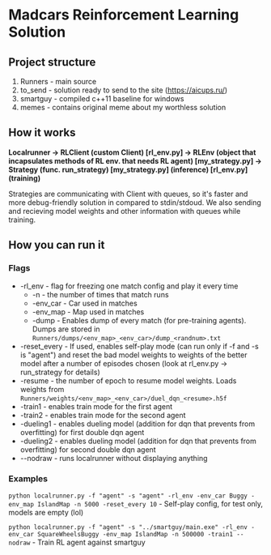 # Madcars Reinforcement Learning Solution
## Project structure
1) Runners - main source
2) to_send - solution ready to send to the site (https://aicups.ru/)
3) smartguy - compiled c++11 baseline for windows
4) memes - contains original meme about my worthless solution

## How it works
**Localrunner -> RLClient (custom Client) [rl_env.py] -> RLEnv (object that incapsulates methods of RL env. that needs RL agent) [my_strategy.py] -> Strategy (func. run_strategy) [my_strategy.py] (inference) [rl_env.py] (training)**

Strategies are communicating with Client with queues, so it's faster and more debug-friendly solution in compared to stdin/stdoud. We also sending and recieving model weights and other information with queues while training.

## How you can run it
### Flags
- -rl_env - flag for freezing one match config and play it every time
  - -n - the number of times that match runs
  - -env_car - Car used in matches
  - -env_map - Map used in matches
  - -dump - Enables dump of every match (for pre-training agents). Dumps are stored in ```Runners/dumps/<env_map>_<env_car>/dump_<randnum>.txt```
- -reset_every - If used, enables self-play mode (can run only if -f and -s is "agent") and reset the bad model weights to weights of the better model after a number of episodes chosen (look at rl_env.py -> run_strategy for details)
- -resume - the number of epoch to resume model weights. Loads weights from ```Runners/weights/<env_map>_<env_car>/duel_dqn_<resume>.h5f```
- -train1 - enables train mode for the first agent
- -train2 - enables train mode for the second agent
- -dueling1 - enables dueling model (addition for dqn that prevents from overfitting) for first double dqn agent
- -dueling2 - enables dueling model (addition for dqn that prevents from overfitting) for second double dqn agent
- --nodraw - runs localrunner without displaying anything

### Examples
```python localrunner.py -f "agent" -s "agent" -rl_env -env_car Buggy -env_map IslandMap -n 5000 -reset_every 10``` - Self-play config, for test only, models are empty (lol)

```python localrunner.py -f "agent" -s "../smartguy/main.exe" -rl_env -env_car SquareWheelsBuggy -env_map IslandMap -n 500000 -train1 --nodraw``` - Train RL agent against smartguy

